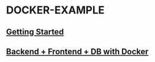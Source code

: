 # DOCKER-EXAMPLE

## [Getting Started](./20221012/)

## [Backend + Frontend + DB with Docker](./20221019/)
